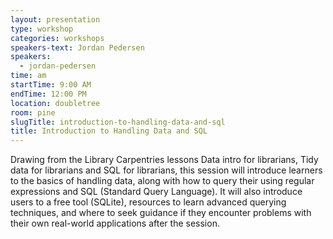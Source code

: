 ```yaml
---
layout: presentation
type: workshop
categories: workshops
speakers-text: Jordan Pedersen
speakers:
  - jordan-pedersen
time: am
startTime: 9:00 AM
endTime: 12:00 PM
location: doubletree
room: pine
slugTitle: introduction-to-handling-data-and-sql
title: Introduction to Handling Data and SQL
---
```


Drawing from the Library Carpentries lessons Data intro for librarians, Tidy data for librarians and SQL for librarians, this session will introduce learners to the basics of handling data, along with how to query their using regular expressions and SQL (Standard Query Language). It will also introduce users to a free tool (SQLite), resources to learn advanced querying techniques, and where to seek guidance if they encounter problems with their own real-world applications after the session.
